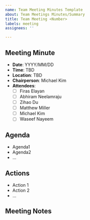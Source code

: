```yaml
---
name: Team Meeting Minutes Template
about: Team Meetings Minutes/Summary
title: Team Meeting <Number>
labels: meeting
assignees: ''

---
```


## Meeting Minute
- **Date**: YYYY/MM/DD
- **Time**: TBD
-  **Location**: TBD
-  **Chairperson**: Michael Kim
- **Attendees**: 
	- [ ] Firas Elayan
	- [ ] Abhiram Neelamraju
	- [ ] Zihao Du
	- [ ] Matthew Miller
	- [ ] Michael Kim
	- [ ] Waseef Nayeem

## Agenda
- Agenda1
- Agenda2
- ...

## Actions
- Action 1
- Action 2
- ...

## Meeting Notes